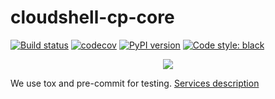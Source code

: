 # cloudshell-cp-core
[![Build status](https://github.com/QualiSystems/cloudshell-cp-core/workflows/CI/badge.svg?branch=master)](https://github.com/QualiSystems/cloudshell-cp-core/actions?query=branch%3Amaster)
[![codecov](https://codecov.io/gh/QualiSystems/cloudshell-cp-core/branch/dev/graph/badge.svg)](https://codecov.io/gh/QualiSystems/cloudshell-cp-core)
[![PyPI version](https://badge.fury.io/py/cloudshell-cp-core.svg)](https://badge.fury.io/py/cloudshell-cp-core)
[![Code style: black](https://img.shields.io/badge/code%20style-black-000000.svg)](https://github.com/python/black)

<p align="center">
<img src="https://github.com/QualiSystems/devguide_source/raw/master/logo.png"></img>
</p>

We use tox and pre-commit for testing. [Services description](https://github.com/QualiSystems/cloudshell-package-repo-template#description-of-services)
